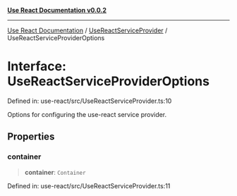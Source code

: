 [**Use React Documentation v0.0.2**](../../README.md)

***

[Use React Documentation](../../modules.md) / [UseReactServiceProvider](../README.md) / UseReactServiceProviderOptions

# Interface: UseReactServiceProviderOptions

Defined in: use-react/src/UseReactServiceProvider.ts:10

Options for configuring the use-react service provider.

## Properties

### container

> **container**: `Container`

Defined in: use-react/src/UseReactServiceProvider.ts:11
